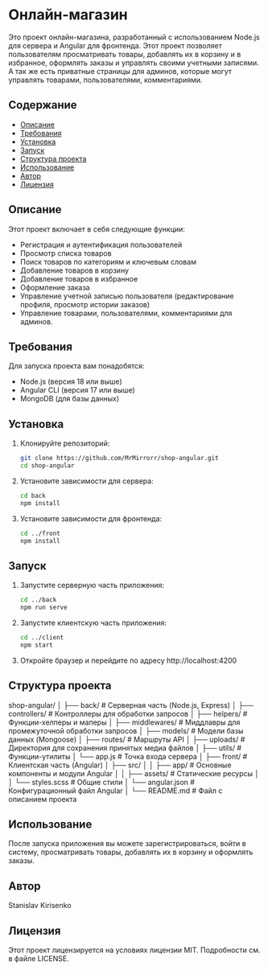 # Онлайн-магазин

Это проект онлайн-магазина, разработанный с использованием Node.js для сервера и Angular для фронтенда. Этот проект позволяет пользователям просматривать товары, добавлять их в корзину и в избранное, оформлять заказы и управлять своими учетными записями. А так же есть приватные страницы для админов, которые могут управлять товарами, пользователями, комментариями.

## Содержание

-   [Описание](#описание)
-   [Требования](#требования)
-   [Установка](#установка)
-   [Запуск](#запуск)
-   [Структура проекта](#структура-проекта)
-   [Использование](#использование)
-   [Автор](#автор)
-   [Лицензия](#лицензия)

## Описание

Этот проект включает в себя следующие функции:

-   Регистрация и аутентификация пользователей
-   Просмотр списка товаров
-   Поиск товаров по категориям и ключевым словам
-   Добавление товаров в корзину
-   Добавление товаров в избранное
-   Оформление заказа
-   Управление учетной записью пользователя (редактирование профиля, просмотр истории заказов)
-   Управление товарами, пользователями, комментариями для админов.

## Требования

Для запуска проекта вам понадобятся:

-   Node.js (версия 18 или выше)
-   Angular CLI (версия 17 или выше)
-   MongoDB (для базы данных)

## Установка

1. Клонируйте репозиторий:

    ```bash
    git clone https://github.com/MrMirrorr/shop-angular.git
    cd shop-angular
    ```

2. Установите зависимости для сервера:

    ```bash
    cd back
    npm install
    ```

3. Установите зависимости для фронтенда:

    ```bash
    cd ../front
    npm install
    ```

## Запуск

1. Запустите серверную часть приложения:

    ```bash
    cd ../back
    npm run serve
    ```

2. Запустите клиентскую часть приложения:

    ```bash
    cd ../client
    npm start
    ```

3. Откройте браузер и перейдите по адресу http://localhost:4200

## Структура проекта

shop-angular/
│
├── back/ # Серверная часть (Node.js, Express)
│ ├── controllers/ # Контроллеры для обработки запросов
│ ├── helpers/ # Функции-хелперы и маперы
│ ├── middlewares/ # Миддлавры для промежуточной обработки запросов
│ ├── models/ # Модели базы данных (Mongoose)
│ ├── routes/ # Маршруты API
│ ├── uploads/ # Директория для сохранения принятых медиа файлов
│ ├── utils/ # Функции-утилиты
│ └── app.js # Точка входа сервера
│
├── front/ # Клиентская часть (Angular)
│ ├── src/
│ │ ├── app/ # Основные компоненты и модули Angular
│ │ ├── assets/ # Статические ресурсы
│ │ └── styles.scss # Общие стили
│ └── angular.json # Конфигурационный файл Angular
│
└── README.md # Файл с описанием проекта

## Использование

После запуска приложения вы можете зарегистрироваться, войти в систему, просматривать товары, добавлять их в корзину и оформлять заказы.

## Автор

Stanislav Kirisenko

## Лицензия

Этот проект лицензируется на условиях лицензии MIT. Подробности см. в файле LICENSE.
